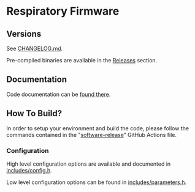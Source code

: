 # Respiratory Firmware

## Versions

See [CHANGELOG.md](CHANGELOG.md).

Pre-compiled binaries are available in the [Releases](https://github.com/makers-for-life/makair/releases) section.

## Documentation

Code documentation can be [found there](https://makers-for-life.github.io/makair/docs/software/firmware/html/files.html).

## How To Build?

In order to setup your environment and build the code, please follow the commands contained in the "[software-release](/.github/workflows/software-release.yml)" GitHub Actions file.

### Configuration

High level configuration options are available and documented in [includes/config.h](includes/config.h).

Low level configuration options can be found in [includes/parameters.h](includes/parameters.h).
